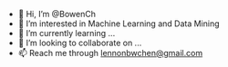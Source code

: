 - 👋 Hi, I’m @BowenCh
- 👀 I’m interested in Machine Learning and Data Mining
- 🌱 I’m currently learning ...
- 💞️ I’m looking to collaborate on ...
- 📫 Reach me through lennonbwchen@gmail.com

<!---
BowenCh/BowenCh is a ✨ special ✨ repository because its `README.md` (this file) appears on your GitHub profile.
You can click the Preview link to take a look at your changes.
--->
